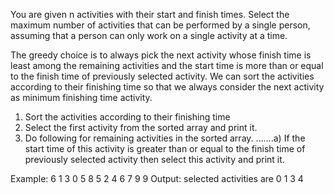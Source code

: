 You are given n activities with their start and finish times. Select the maximum number of activities that can be performed by a single person, assuming that a person can only work on a single activity at a time.

The greedy choice is to always pick the next activity whose finish time is least among the remaining activities and the start time is more than or equal to the finish time of previously selected activity. We can sort the activities according to their finishing time so that we always consider the next activity as minimum finishing time activity.

1) Sort the activities according to their finishing time
2) Select the first activity from the sorted array and print it.
3) Do following for remaining activities in the sorted array.
…….a) If the start time of this activity is greater than or equal to the finish time of previously selected activity then select this activity and print it.


Example:
6
1 3 0 5 8 5
2 4 6 7 9 9
Output:
selected activities are 0 1 3 4

